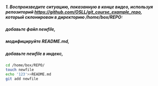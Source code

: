##### 1. Воспроизведите ситуацию, показанную в конце видео, используя репозиторий  https://github.com/OSLL/git_course_example_repo, который склонирован в директорию /home/box/REPO:
##### добавьте файл newfile,
##### модифицируйте README.md,
##### добавьте newfile в индекс,
```bash
cd /home/box/REPO/
touch newfile
echo '123'>>README.md
git add newfile
```
